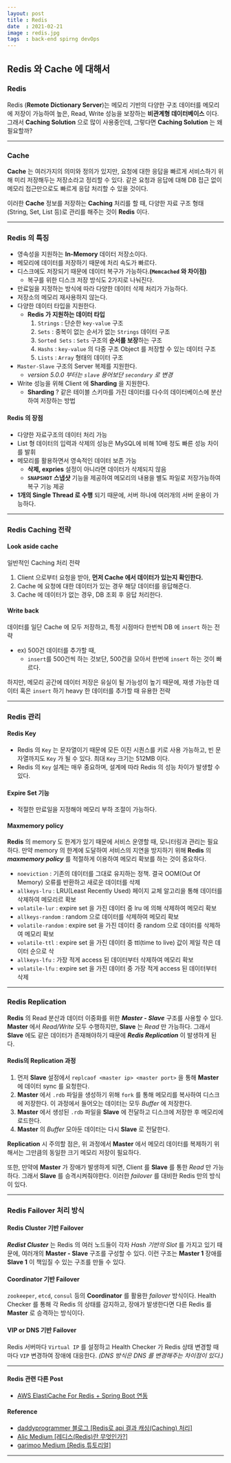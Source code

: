 ```yaml
---
layout: post
title : Redis
date  : 2021-02-21
image : redis.jpg
tags  : back-end spirng devOps
---
```


## Redis 와 Cache 에 대해서

### Redis

Redis (**Remote Dictionary Server**)는 메모리 기반의 다양한 구조 데이터를 메모리에 저장이 가능하여 높은, Read, Write 성능을 보장하는 **비관계형 데이터베이스** 이다. 그래서 **Caching Solution** 으로 많이 사용중인데, 그렇다면 **Caching Solution** 는 왜 필요할까?

---

### Cache

**Cache** 는 여러가지의 의미와 정의가 있지만, 요청에 대한 응답을 빠르게 서비스하기 위해 미리 저장해두는 저장소라고 정리할 수 있다.
같은 요청과 응답에 대해 DB 접근 없이 메모리 접근만으로도 빠르게 응답 처리할 수 있을 것이다.

이러한 **Cache** 정보를 저장하는 **Caching** 처리를 할 때, 다양한 자료 구조 형태(String, Set, List 등)로 관리를 해주는 것이 **Redis** 이다.

---

### Redis 의 특징

* 영속성을 지원하는 **In-Memory** 데이터 저장소이다.
* 메모리에 데이터를 저장하기 때문에 처리 속도가 빠르다.
* 디스크에도 저장되기 때문에 데이터 복구가 가능하다.**(`Memcached` 와 차이점)**
  * 복구를 위한 디스크 저장 방식도 2가지로 나눠진다.
* 만료일을 지정하는 방식에 따라 다양한 데이터 삭제 처리가 가능하다.
* 저장소의 메모리 재사용하지 않는다.
* 다양한 데이터 타입을 지원한다.
  * **Redis 가 지원하는 데이터 타입**
    1. `Strings` : 단순한 `key-value` 구조
    2. `Sets` : 중복이 없는 순서가 없는 `Strings` 데이터 구조
    3. `Sorted Sets` : `Sets` 구조의 **순서를 보장**하는 구조
    4. `Hashs` : `key-value` 의 다중 구조 Object 를 저장할 수 있는 데이터 구조
    5. `Lists` : `Array` 형태의 데이터 구조
* `Master-Slave` 구조의 Server 복제를 지원한다.
  * *version 5.0.0 부터는 `slave` 용어보단 `secondary` 로 변경*
* Write 성능을 위해 Client 에 **Sharding** 을 지원한다.
  * **Sharding** ? 같은 테이블 스키마를 가진 데이터를 다수의 데이터베이스에 분산하여 저장하는 방법

#### Redis 의 장점

* 다양한 자료구조의 데이터 처리 가능
* List 형 데이터의 입력과 삭제의 성능은 MySQL에 비해 10배 정도 빠른 성능 차이를 발휘
* 메모리를 활용하면서 영속적인 데이터 보존 가능
  * **삭제, expries** 설정이 아니라면 데이터가 삭제되지 않음
  * **`SNAPSHOT` 스냅샷** 기능을 제공하여 메모리의 내용을 별도 파일로 저장가능하여 복구 기능 제공
* **1개의 Single Thread 로 수행** 되기 때문에, 서버 하나에 여러개의 서버 운용이 가능하다.

---

### Redis Caching 전략

#### Look aside cache

일반적인 Caching 처리 전략

1. Client 으로부터 요청을 받아, **먼저 Cache 에서 데이터가 있는지 확인한다.**
2. Cache 에 요청에 대한 데이터가 있는 경우 해당 데이터를 응답해준다.
3. Cache 에 데이터가 없는 경우, DB 조회 후 응답 처리한다.

#### Write back

데이터를 일단 Cache 에 모두 저장하고, 특정 시점마다 한번씩 DB 에 `insert` 하는 전략
* ex) 500건 데이터를 추가할 때,
  * `insert`를 500건씩 하는 것보단, 500건을 모아서 한번에 `insert` 하는 것이 빠르다.

하지만, 메모리 공간에 데이터 저장은 유실이 될 가능성이 높기 때문에, 재생 가능한 데이터 혹은 `insert` 하기 heavy 한 데이터를 추가할 때 유용한 전략

---

### Redis 관리

#### Redis Key

* Redis 의 `Key` 는 문자열이기 때문에 모든 이진 시퀀스를 키로 사용 가능하고, 빈 문자열까지도 `Key` 가 될 수 있다. 최대 `Key` 크기는 512MB 이다.
* Redis 의 `Key` 설계는 매우 중요하며, 설계에 따라 Redis 의 성능 차이가 발생할 수 있다.

#### Expire Set 기능

* 적절한 만료일을 지정해야 메모리 부하 조절이 가능하다.

#### Maxmemory policy

**Redis** 의 memory 도 한계가 있기 때문에 서비스 운영할 때, 모니터링과 관리는 필요하다. 만약 memory 의 한계에 도달하여 서비스의 지연을 방지하기 위해 **Redis** 의 ***maxmemory policy*** 를 적절하게 이용하여 메모리 확보를 하는 것이 중요하다.

* `noeviction` : 기존의 데이터를 그대로 유지하는 정책. 결국 OOM(Out Of Memory) 오류를 반환하고 새로운 데이터를 삭제
* `allkeys-lru` : LRU(Least Recently Used) 페이지 교체 알고리을 통해 데이터를 삭제하여 메모리르 확보
* `volatile-lur` : expire set 을 가진 데이터 중 lru 에 의해 삭제하여 메모리 확보
* `allkeys-random` : random 으로 데이터를 삭제하여 메모리 확보
* `volatile-random` : expire set 을 가진 데이터 중 random 으로 데이터를 삭제하여 메모리 확보
* `volatile-ttl` : expire set 을 가진 데이터 중 ttl(time to live) 값이 제일 작은 데이터 순으로 삭
* `allkeys-lfu` : 가장 적게 access 된 데이터부터 삭제하여 메모리 확보
* `volatile-lfu` : expire set 을 가진 데이터 중 가장 적게 access 된 데이터부터 삭제

---

### Redis Replication

**Redis** 의 Read 분산과 데이터 이중화를 위한 ***Master - Slave*** 구조를 사용할 수 있다. **Master** 에서 *Read/Write* 모두 수행하지만, **Slave** 는 *Read* 만 가능하다. 그래서 **Slave** 에도 같은 데이터가 존재해야하기 때문에 ***Redis Replication*** 이 발생하게 된다.

#### Redis의 Replication 과정

1. 먼저 **Slave** 설정에서 `replcaof <master ip> <master port>` 을 통해 **Master** 에 데이터 sync 를 요청한다.
2. **Master** 에서 `.rdb` 파일을 생성하기 위해 `fork` 를 통해 메모리를 복사하여 디스크에 저장한다. 이 과정에서 들어오는 데이터는 모두 *Buffer* 에 저장한다.
3. **Master** 에서 생성된 `.rdb` 파일을 **Slave** 에 전달하고 디스크에 저장한 후 메모리에 로드한다.
4. **Master** 의 *Buffer* 모아둔 데이터는 다시 **Slave** 로 전달한다.

**Replication** 시 주의할 점은, 위 과정에서 **Master** 에서 메모리 데이터를 복제하기 위해서는 그만큼의 동일한 크기 메모리 저장이 필요하다.

또한, 만약에 **Master** 가 장애가 발생하게 되면, Client 를 **Slave** 를 통한 *Read* 만 가능하다. 그래서 **Slave** 를 승격시켜줘야한다. 이러한 *failover* 를 대비한 Redis 만의 방식이 있다.

---

### Redis Failover 처리 방식

#### Redis Cluster 기반 Failover
***Redist Cluster*** 는 Redis 의 여러 노드들이 각자 *Hash 기반의 Slot* 를 가지고 있기 때문에, 여러개의 **Master - Slave** 구조를 구성할 수 있다. 이런 구조는 **Master 1** 장애를 **Slave 1** 이 책임질 수 있는 구조를 만들 수 있다.

#### Coordinator 기반 Failover
`zookeeper`, `etcd`, `consul` 등의 **Coordinator** 를 활용한 *failover* 방식이다.
Health Checker 를 통해 각 Redis 의 상태를 감지하고, 장애가 발생한다면 다른 Redis 를 **Master** 로 승격하는 방식이다.

#### VIP or DNS 기반 Failover
Redis 서버마다 `Virtual IP` 를 설정하고 Health Checker 가 Redis 상태 변경할 때마다 `VIP` 변경하여 장애에 대응한다.
*(DNS 방식은 DNS 를 변경해주는 차이점이 있다.)*

---

#### Redis 관련 다른 Post
- [AWS ElastiCache For Redis + Spring Boot 연동](/2021/02/21/AWS_ElastiCache/)

#### Reference
- [daddyprogrammer 블로그 [Redis로 api 결과 캐싱(Caching) 처리]](https://daddyprogrammer.org/post/3870/spring-rest-api-redis-caching/)
- [Alic Medium [레디스(Redis)란 무엇인가?]](https://medium.com/@jyejye9201/%EB%A0%88%EB%94%94%EC%8A%A4-redis-%EB%9E%80-%EB%AC%B4%EC%97%87%EC%9D%B8%EA%B0%80-2b7af75fa818)
- [garimoo Medium [Redis 튜토리얼]](https://medium.com/garimoo/%EA%B0%9C%EB%B0%9C%EC%9E%90%EB%A5%BC-%EC%9C%84%ED%95%9C-%EB%A0%88%EB%94%94%EC%8A%A4-%ED%8A%9C%ED%86%A0%EB%A6%AC%EC%96%BC-01-92aaa24ca8cc)

---
